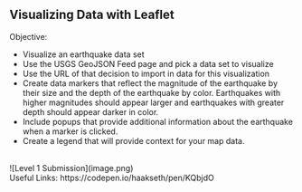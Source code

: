 ## Visualizing Data with Leaflet

Objective:
- Visualize an earthquake data set
- Use the USGS GeoJSON Feed page and pick a data set to visualize
- Use the URL of that decision to import in data for this visualization
- Create data markers that reflect the magnitude of the earthquake by their size and the depth of the earthquake by color.  Earthquakes with higher magnitudes should appear larger and earthquakes with greater depth should appear darker in color.
- Include popups that provide additional information about the earthquake when a marker is clicked.
- Create a legend that will provide context for your map data.
<br>
![Level 1 Submission](image.png)
<br>
Useful Links:
https://codepen.io/haakseth/pen/KQbjdO
